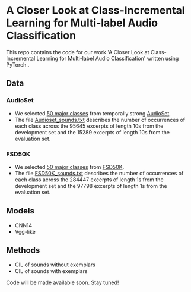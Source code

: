 # **A Closer Look at Class-Incremental Learning for Multi-label Audio Classification**


This repo contains the code for our work 'A Closer Look at Class-Incremental Learning for Multi-label Audio Classification' written using PyTorch..

## Data 

### AudioSet

* We selected [50 major classes](AudioSet_classes.txt) from temporally strong [AudioSet](https://research.google.com/audioset/download_strong.html).
* The file [Audioset_sounds.txt](Audioset_sounds.txt) describes the number of occurrences of
 each class across the 95645 excerpts of length 10s from the development set and the 15289 excerpts of length 10s from the evaluation set.

### FSD50K

* We selected [50 major classes](FSD50K_classes.txt) from [FSD50K](https://zenodo.org/records/4060432).
* The file [FSD50K_sounds.txt](FSD50K_sounds.txt) describes the number of occurrences of
 each class across the 284447 excerpts of length 1s from the development set and the 97798 excerpts of length 1s from the evaluation set.

## Models

* CNN14
* Vgg-like

## Methods

* CIL of sounds without exemplars
* CIL of sounds with exemplars



Code will be made available soon. Stay tuned!